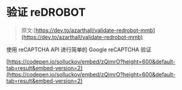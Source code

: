 # 验证 reDROBOT

> 原文:[https://dev.to/azarthall/validate-redrobot-mmb](https://dev.to/azarthall/validate-redrobot-mmb)

使用 reCAPTCHA API 进行简单的 Google reCAPTCHA 验证

[https://codepen.io/solluckov/embed/zQjmrO?height=600&default-tab=result&embed-version=2](https://codepen.io/solluckov/embed/zQjmrO?height=600&default-tab=result&embed-version=2)